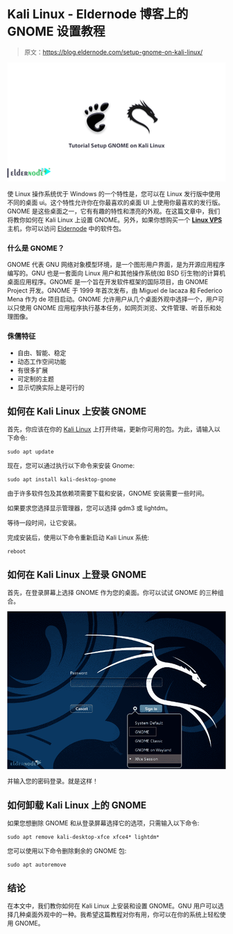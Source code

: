 # Kali Linux - Eldernode 博客上的 GNOME 设置教程

> 原文：<https://blog.eldernode.com/setup-gnome-on-kali-linux/>

![Tutorial Setup GNOME on Kali Linux](img/1458ad0b5824f332f500cd1e2133a60b.png)

使 Linux 操作系统优于 Windows 的一个特性是，您可以在 Linux 发行版中使用不同的桌面 ui。这个特性允许你在你最喜欢的桌面 UI 上使用你最喜欢的发行版。GNOME 是这些桌面之一，它有有趣的特性和漂亮的外观。在这篇文章中，我们将教你如何在 Kali Linux 上设置 GNOME。另外，如果你想购买一个 [**Linux VPS**](https://eldernode.com/linux-vps/) 主机，你可以访问 [Eldernode](https://eldernode.com/) 中的软件包。

### **什么是 GNOME？**

GNOME 代表 GNU 网络对象模型环境，是一个图形用户界面，是为开源应用程序编写的。GNU 也是一套面向 Linux 用户和其他操作系统(如 BSD 衍生物)的计算机桌面应用程序。GNOME 是一个旨在开发软件框架的国际项目，由 GNOME Project 开发。GNOME 于 1999 年首次发布，由 Miguel de lacaza 和 Federico Mena 作为 de 项目启动。GNOME 允许用户从几个桌面外观中选择一个，用户可以只使用 GNOME 应用程序执行基本任务，如网页浏览、文件管理、听音乐和处理图像。

### **侏儒特征**

*   自由、智能、稳定
*   动态工作空间功能
*   有很多扩展
*   可定制的主题
*   显示切换实际上是可行的

## **如何在 Kali Linux 上安装 GNOME**

首先，你应该在你的 [Kali Linux](https://blog.eldernode.com/tag/kali-linux/) 上打开终端，更新你可用的包。为此，请输入以下命令:

```
sudo apt update
```

现在，您可以通过执行以下命令来安装 Gnome:

```
sudo apt install kali-desktop-gnome
```

由于许多软件包及其依赖项需要下载和安装，GNOME 安装需要一些时间。

如果要求您选择显示管理器，您可以选择 gdm3 或 lightdm。

等待一段时间，让它安装。

完成安装后，使用以下命令重新启动 Kali Linux 系统:

```
reboot
```

## **如何在 Kali Linux 上登录 GNOME**

首先，在登录屏幕上选择 GNOME 作为您的桌面。你可以试试 GNOME 的三种组合。

![setup-GNU-on-Kali Linux](img/eea3c517f40e359fd28fe8403e90da66.png)

并输入您的密码登录。就是这样！

## **如何卸载 Kali Linux 上的 GNOME**

如果您想删除 GNOME 和从登录屏幕选择它的选项，只需输入以下命令:

```
sudo apt remove kali-desktop-xfce xfce4* lightdm*
```

您可以使用以下命令删除剩余的 GNOME 包:

```
sudo apt autoremove
```

## 结论

在本文中，我们教你如何在 Kali Linux 上安装和设置 GNOME。GNU 用户可以选择几种桌面外观中的一种。我希望这篇教程对你有用，你可以在你的系统上轻松使用 GNOME。